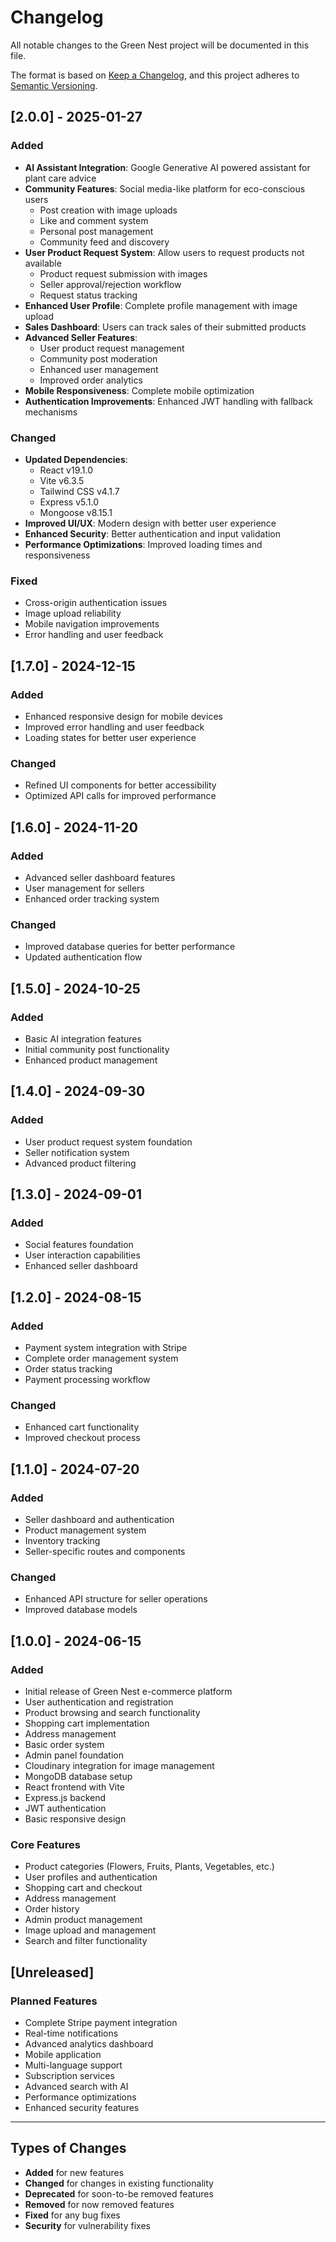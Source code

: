 # Changelog

All notable changes to the Green Nest project will be documented in this file.

The format is based on [Keep a Changelog](https://keepachangelog.com/en/1.0.0/),
and this project adheres to [Semantic Versioning](https://semver.org/spec/v2.0.0.html).

## [2.0.0] - 2025-01-27

### Added
- **AI Assistant Integration**: Google Generative AI powered assistant for plant care advice
- **Community Features**: Social media-like platform for eco-conscious users
  - Post creation with image uploads
  - Like and comment system
  - Personal post management
  - Community feed and discovery
- **User Product Request System**: Allow users to request products not available
  - Product request submission with images
  - Seller approval/rejection workflow
  - Request status tracking
- **Enhanced User Profile**: Complete profile management with image upload
- **Sales Dashboard**: Users can track sales of their submitted products
- **Advanced Seller Features**:
  - User product request management
  - Community post moderation
  - Enhanced user management
  - Improved order analytics
- **Mobile Responsiveness**: Complete mobile optimization
- **Authentication Improvements**: Enhanced JWT handling with fallback mechanisms

### Changed
- **Updated Dependencies**: 
  - React v19.1.0
  - Vite v6.3.5
  - Tailwind CSS v4.1.7
  - Express v5.1.0
  - Mongoose v8.15.1
- **Improved UI/UX**: Modern design with better user experience
- **Enhanced Security**: Better authentication and input validation
- **Performance Optimizations**: Improved loading times and responsiveness

### Fixed
- Cross-origin authentication issues
- Image upload reliability
- Mobile navigation improvements
- Error handling and user feedback

## [1.7.0] - 2024-12-15

### Added
- Enhanced responsive design for mobile devices
- Improved error handling and user feedback
- Loading states for better user experience

### Changed
- Refined UI components for better accessibility
- Optimized API calls for improved performance

## [1.6.0] - 2024-11-20

### Added
- Advanced seller dashboard features
- User management for sellers
- Enhanced order tracking system

### Changed
- Improved database queries for better performance
- Updated authentication flow

## [1.5.0] - 2024-10-25

### Added
- Basic AI integration features
- Initial community post functionality
- Enhanced product management

## [1.4.0] - 2024-09-30

### Added
- User product request system foundation
- Seller notification system
- Advanced product filtering

## [1.3.0] - 2024-09-01

### Added
- Social features foundation
- User interaction capabilities
- Enhanced seller dashboard

## [1.2.0] - 2024-08-15

### Added
- Payment system integration with Stripe
- Complete order management system
- Order status tracking
- Payment processing workflow

### Changed
- Enhanced cart functionality
- Improved checkout process

## [1.1.0] - 2024-07-20

### Added
- Seller dashboard and authentication
- Product management system
- Inventory tracking
- Seller-specific routes and components

### Changed
- Enhanced API structure for seller operations
- Improved database models

## [1.0.0] - 2024-06-15

### Added
- Initial release of Green Nest e-commerce platform
- User authentication and registration
- Product browsing and search functionality
- Shopping cart implementation
- Address management
- Basic order system
- Admin panel foundation
- Cloudinary integration for image management
- MongoDB database setup
- React frontend with Vite
- Express.js backend
- JWT authentication
- Basic responsive design

### Core Features
- Product categories (Flowers, Fruits, Plants, Vegetables, etc.)
- User profiles and authentication
- Shopping cart and checkout
- Address management
- Order history
- Admin product management
- Image upload and management
- Search and filter functionality

## [Unreleased]

### Planned Features
- Complete Stripe payment integration
- Real-time notifications
- Advanced analytics dashboard
- Mobile application
- Multi-language support
- Subscription services
- Advanced search with AI
- Performance optimizations
- Enhanced security features

---

## Types of Changes
- **Added** for new features
- **Changed** for changes in existing functionality
- **Deprecated** for soon-to-be removed features
- **Removed** for now removed features
- **Fixed** for any bug fixes
- **Security** for vulnerability fixes
